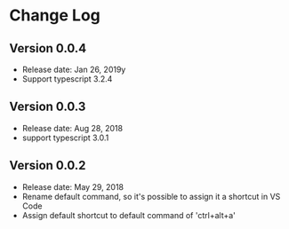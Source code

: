 # Change Log

## Version 0.0.4
* Release date: Jan 26, 2019y
* Support typescript 3.2.4

## Version 0.0.3
* Release date: Aug 28, 2018
* support typescript 3.0.1

## Version 0.0.2
* Release date: May 29, 2018
* Rename default command, so it's possible to assign it a shortcut in VS Code
* Assign default shortcut to default command of 'ctrl+alt+a'